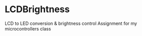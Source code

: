 # LCDBrightness
LCD to LED conversion &amp; brightness control
Assignment for my microcontrollers class
